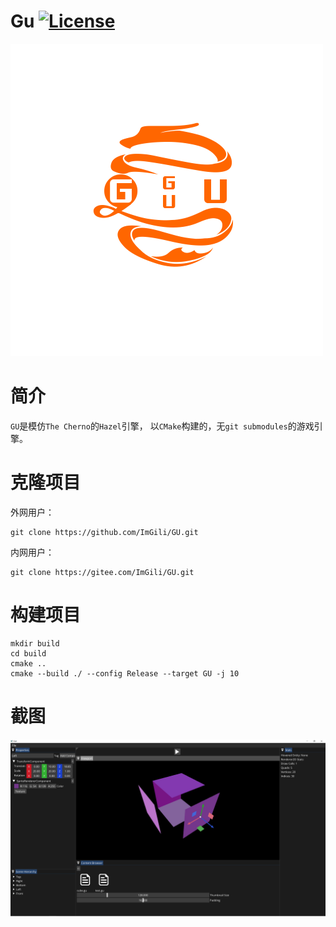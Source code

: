 # Gu [![License](https://img.shields.io/github/license/ImGili/GUEngine.svg)](https://github.com/ImGili/GUEngine/blob/master/LICENSE)

![logo](../imgs/logo.png)

# 简介
``GU``是模仿``The Cherno``的``Hazel``引擎， 以``CMake``构建的，无``git submodules``的游戏引擎。

# 克隆项目
外网用户：

```
git clone https://github.com/ImGili/GU.git
```

内网用户：

```
git clone https://gitee.com/ImGili/GU.git
```

# 构建项目
```
mkdir build
cd build
cmake ..
cmake --build ./ --config Release --target GU -j 10
```

# 截图
![截图](../imgs/screenshot.png)